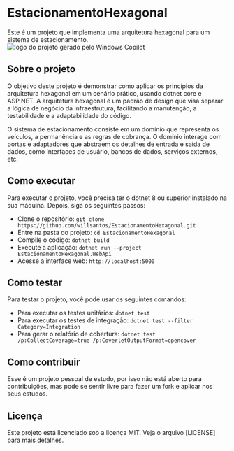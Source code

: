 # EstacionamentoHexagonal

Este é um projeto que implementa uma arquitetura hexagonal para um sistema de estacionamento.
![logo do projeto gerado pelo Windows Copilot]("./github/logo.jpg")

## Sobre o projeto

O objetivo deste projeto é demonstrar como aplicar os princípios da arquitetura hexagonal em um cenário prático, usando dotnet core e ASP.NET. A arquitetura hexagonal é um padrão de design que visa separar a lógica de negócio da infraestrutura, facilitando a manutenção, a testabilidade e a adaptabilidade do código.

O sistema de estacionamento consiste em um domínio que representa os veículos, a permanência e as regras de cobrança. O domínio interage com portas e adaptadores que abstraem os detalhes de entrada e saída de dados, como interfaces de usuário, bancos de dados, serviços externos, etc.

## Como executar

Para executar o projeto, você precisa ter o dotnet 8 ou superior instalado na sua máquina. Depois, siga os seguintes passos:

- Clone o repositório: `git clone https://github.com/willsantos/EstacionamentoHexagonal.git`
- Entre na pasta do projeto: `cd EstacionamentoHexagonal`
- Compile o código: `dotnet build`
- Execute a aplicação: `dotnet run --project EstacionamentoHexagonal.WebApi`
- Acesse a interface web: `http://localhost:5000`

## Como testar

Para testar o projeto, você pode usar os seguintes comandos:

- Para executar os testes unitários: `dotnet test`
- Para executar os testes de integração: `dotnet test --filter Category=Integration`
- Para gerar o relatório de cobertura: `dotnet test /p:CollectCoverage=true /p:CoverletOutputFormat=opencover`

## Como contribuir

Esse é um projeto pessoal de estudo, por isso não está aberto para contribuições, mas pode se sentir livre para fazer um fork e aplicar nos seus estudos.

## Licença

Este projeto está licenciado sob a licença MIT. Veja o arquivo [LICENSE] para mais detalhes.
